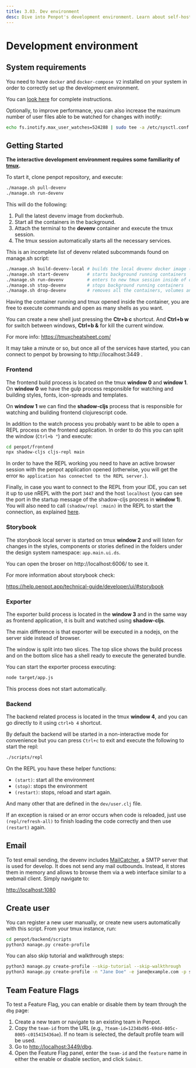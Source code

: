 ```yaml
---
title: 3.03. Dev environment
desc: Dive into Penpot's development environment. Learn about self-hosting, configuration, developer tools, architecture, and more. See the Penpot Technical Guide!
---
```


# Development environment

## System requirements

You need to have <code class="language-bash">docker</code> and <code class="language-bash">docker-compose V2</code> installed on your system
in order to correctly set up the development environment.

You can [look here][1] for complete instructions.

[1]: /technical-guide/getting-started/#install-with-docker


Optionally, to improve performance, you can also increase the maximum number of
user files able to be watched for changes with inotify:

```bash
echo fs.inotify.max_user_watches=524288 | sudo tee -a /etc/sysctl.conf && sudo sysctl -p
```


## Getting Started

**The interactive development environment requires some familiarity of [tmux](https://github.com/tmux/tmux/wiki).**

To start it, clone penpot repository, and execute:

```bash
./manage.sh pull-devenv
./manage.sh run-devenv
```

This will do the following:

1. Pull the latest devenv image from dockerhub.
2. Start all the containers in the background.
3. Attach the terminal to the **devenv** container and execute the tmux session.
4. The tmux session automatically starts all the necessary services.

This is an incomplete list of devenv related subcommands found on
manage.sh script:

```bash
./manage.sh build-devenv-local # builds the local devenv docker image (called by run-devenv automatically when needed)
./manage.sh start-devenv       # starts background running containers
./manage.sh run-devenv         # enters to new tmux session inside of one of the running containers
./manage.sh stop-devenv        # stops background running containers
./manage.sh drop-devenv        # removes all the containers, volumes and networks used by the devenv
```

Having the container running and tmux opened inside the container,
you are free to execute commands and open as many shells as you want.

You can create a new shell just pressing the **Ctr+b c** shortcut. And
**Ctrl+b w** for switch between windows, **Ctrl+b &** for kill the
current window.

For more info: https://tmuxcheatsheet.com/

It may take a minute or so, but once all of the services have started, you can
connect to penpot by browsing to http://localhost:3449 .

<!-- ## Inside the tmux session -->

<!-- By default, the tmux session opens 5 windows: -->

<!-- - **gulp** (0): responsible of build, watch (and other related) of -->
<!--   styles, images, fonts and templates. -->
<!-- - **frontend** (1): responsible of cljs compilation process of frontend. -->
<!--   **storybook** (2): local storybook development server -->
<!-- - **exporter** (3): responsible of cljs compilation process of exporter. -->
<!-- - **backend** (4): responsible of starting the backend jvm process. -->


### Frontend

The frontend build process is located on the tmux **window 0** and
**window 1**. On **window 0** we have the gulp process responsible
for watching and building styles, fonts, icon-spreads and templates.

On **window 1** we can find the **shadow-cljs** process that is
responsible for watching and building frontend clojurescript code.

In addition to the watch process you probably want to be able to open a REPL
process on the frontend application. In order to do this you can split the
window (`Ctrl+b "`) and execute:

```bash
cd penpot/frontend
npx shadow-cljs cljs-repl main
```

In order to have the REPL working you need to have an active browser session
with the penpot application opened (otherwise, you will get the error
`No application has connected to the REPL server.`).

Finally, in case you want to connect to the REPL from your IDE, you can set it
up to use nREPL with the port `3447` and the host `localhost` (you can see the
port in the startup message of the shadow-cljs process in **window 1**). You
will also need to call `(shadow/repl :main)` in the REPL to start the connection,
as explained [here](https://shadow-cljs.github.io/docs/UsersGuide.html#_server_options).


### Storybook

The storybook local server is started on tmux **window 2** and will listen
for changes in the styles, components or stories defined in the folders
under the design system namespace: `app.main.ui.ds`.

You can open the broser on http://localhost:6006/ to see it.

For more information about storybook check:

https://help.penpot.app/technical-guide/developer/ui/#storybook

### Exporter

The exporter build process is located in the **window 3** and in the
same way as frontend application, it is built and watched using
**shadow-cljs**.

The main difference is that exporter will be executed in a nodejs, on
the server side instead of browser.

The window is split into two slices. The top slice shows the build process and
on the bottom slice has a shell ready to execute the generated bundle.

You can start the exporter process executing:

```bash
node target/app.js
```

This process does not start automatically.


### Backend

The backend related process is located in the tmux **window 4**, and
you can go directly to it using <code class="language-bash">ctrl+b 4</code> shortcut.

By default the backend will be started in a non-interactive mode for convenience
but you can press <code class="language-bash">Ctrl+c</code> to exit and execute the following to start the repl:

```bash
./scripts/repl
```

On the REPL you have these helper functions:
- <code class="language-bash">(start)</code>: start all the environment
- <code class="language-bash">(stop)</code>: stops the environment
- <code class="language-bash">(restart)</code>: stops, reload and start again.

And many other that are defined in the <code class="language-bash">dev/user.clj</code> file.

If an exception is raised or an error occurs when code is reloaded, just use
<code class="language-bash">(repl/refresh-all)</code> to finish loading the code correctly and then use
<code class="language-bash">(restart)</code> again.

## Email

To test email sending, the devenv includes [MailCatcher](https://mailcatcher.me/),
a SMTP server that is used for develop. It does not send any mail outbounds.
Instead, it stores them in memory and allows to browse them via a web interface
similar to a webmail client. Simply navigate to:

[http://localhost:1080](http://localhost:1080)

## Create user

You can register a new user manually, or create new users automatically with this script. From your tmux instance, run:


```sh
cd penpot/backend/scripts
python3 manage.py create-profile
```

You can also skip tutorial and walkthrough steps:

```sh
python3 manage.py create-profile --skip-tutorial --skip-walkthrough
python3 manage.py create-profile -n "Jane Doe" -e jane@example.com -p secretpassword --skip-tutorial --skip-walkthrough
```

## Team Feature Flags

To test a Feature Flag, you can enable or disable them by team through the `dbg` page:

1. Create a new team or navigate to an existing team in Penpot.
2. Copy the `team-id` from the URL (e.g., `?team-id=1234bd95-69dd-805c-8005-c015415436ae`). If no team is selected, the default profile team will be used.
3. Go to [http://localhost:3449/dbg](http://localhost:3449/dbg).
4. Open the Feature Flag panel, enter the `team-id` and the `feature` name in either the enable or disable section, and click `Submit`.
